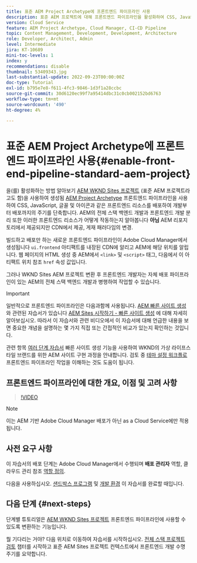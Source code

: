 ```yaml
---
title: 표준 AEM Project Archetype에 프론트엔드 파이프라인 사용
description: 표준 AEM 프로젝트에 대해 프론트엔드 파이프라인을 활성화하여 CSS, JavaScript, 글꼴, 아이콘 등의 정적 리소스를 보다 신속하게 배포하는 방법에 대해 알아봅니다. 또한 AEM의 전체 스택 백엔드 개발과 프론트엔드 개발 분리
version: Cloud Service
feature: AEM Project Archetype, Cloud Manager, CI-CD Pipeline
topic: Content Management, Development, Development, Architecture
role: Developer, Architect, Admin
level: Intermediate
jira: KT-10689
mini-toc-levels: 1
index: y
recommendations: disable
thumbnail: 53409343.jpg
last-substantial-update: 2022-09-23T00:00:00Z
doc-type: Tutorial
exl-id: b795e7e8-f611-4fc3-9846-1d3f1a28ccbc
source-git-commit: 30d6120ec99f7a95414dbc31c0cb002152bd6763
workflow-type: tm+mt
source-wordcount: '490'
ht-degree: 4%

---
```


# 표준 AEM Project Archetype에 프론트엔드 파이프라인 사용{#enable-front-end-pipeline-standard-aem-project}

을(를) 활성화하는 방법 알아보기 [AEM WKND Sites 프로젝트](https://github.com/adobe/aem-guides-wknd) (표준 AEM 프로젝트라고도 함)을 사용하여 생성됨 [AEM Project Archetype](https://github.com/adobe/aem-project-archetype) 프론트엔드 파이프라인을 사용하여 CSS, JavaScript, 글꼴 및 아이콘과 같은 프론트엔드 리소스를 배포하여 개발부터 배포까지의 주기를 단축합니다. AEM의 전체 스택 백엔드 개발과 프론트엔드 개발 분리 또한 이러한 프론트엔드 리소스가 어떻게 작동하는지 알아봅니다 __아님__ AEM 리포지토리에서 제공되지만 CDN에서 제공, 게재 패러다임의 변경.


빌드하고 배포만 하는 새로운 프론트엔드 파이프라인이 Adobe Cloud Manager에서 생성됩니다 `ui.frontend` 아티팩트를 내장된 CDN에 알리고 AEM에 해당 위치를 알립니다. 웹 페이지의 HTML 생성 중 AEM에서 `<link>` 및 `<script>` 태그, 다음에서 이 아티팩트 위치 참조 `href` 속성 값입니다.

그러나 WKND Sites AEM 프로젝트 변환 후 프론트엔드 개발자는 자체 배포 파이프라인이 있는 AEM의 전체 스택 백엔드 개발과 병행하여 작업할 수 있습니다.

>[!IMPORTANT]
>
>일반적으로 프론트엔드 파이프라인은 다음과함께 사용됩니다. [AEM 빠른 사이트 생성](https://experienceleague.adobe.com/docs/experience-manager-cloud-service/content/sites/administering/site-creation/quick-site/overview.html?lang=en)와 관련된 자습서가 있습니다 [AEM Sites 시작하기 - 빠른 사이트 생성](https://experienceleague.adobe.com/docs/experience-manager-learn/getting-started-wknd-tutorial-develop/site-template/overview.html) 에 대해 자세히 알아보십시오. 따라서 이 자습서와 관련 비디오에서 이 자습서에 대해 언급한 내용을 보면 중요한 개념을 설명하는 몇 가지 직접 또는 간접적인 비교가 있는지 확인하는 것입니다.


관련 항목 [여러 단계 자습서](https://experienceleague.adobe.com/docs/experience-manager-learn/getting-started-wknd-tutorial-develop/site-template/overview.html) 빠른 사이트 생성 기능을 사용하여 WKND의 가상 라이프스타일 브랜드를 위한 AEM 사이트 구현 과정을 안내합니다. 검토 중 [테마 설정 워크플로](https://experienceleague.adobe.com/docs/experience-manager-learn/getting-started-wknd-tutorial-develop/site-template/theming.html) 프론트엔드 파이프라인 작업을 이해하는 것도 도움이 됩니다.

## 프론트엔드 파이프라인에 대한 개요, 이점 및 고려 사항

>[!VIDEO](https://video.tv.adobe.com/v/3409343?quality=12&learn=on)


>[!NOTE]
>
>이는 AEM 기반 Adobe Cloud Manager 배포가 아닌 as a Cloud Service에만 적용됩니다.

## 사전 요구 사항

이 자습서의 배포 단계는 Adobe Cloud Manager에서 수행되며 __배포 관리자__ 역할, 클라우드 관리 참조 [역할 정의](https://experienceleague.adobe.com/docs/experience-manager-cloud-manager/content/requirements/users-and-roles.html?lang=en#role-definitions).

다음을 사용하십시오. [샌드박스 프로그램](https://experienceleague.adobe.com/docs/experience-manager-cloud-service/content/implementing/using-cloud-manager/programs/introduction-sandbox-programs.html) 및 [개발 환경](https://experienceleague.adobe.com/docs/experience-manager-cloud-service/content/implementing/using-cloud-manager/manage-environments.html) 이 자습서를 완료할 때입니다.

## 다음 단계 {#next-steps}

단계별 튜토리얼은 [AEM WKND Sites 프로젝트](https://github.com/adobe/aem-guides-wknd) 프론트엔드 파이프라인에 사용할 수 있도록 변환하는 기능입니다.

뭘 기다리는 거야? 다음 위치로 이동하여 자습서를 시작하십시오. [전체 스택 프로젝트 검토](review-uifrontend-module.md) 챕터를 시작하고 표준 AEM Sites 프로젝트 컨텍스트에서 프론트엔드 개발 수명 주기를 요약합니다.
